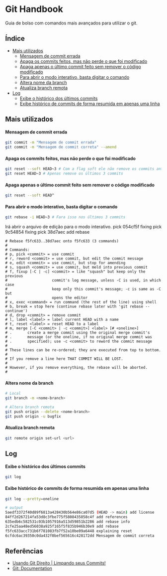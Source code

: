 # Git Handbook

Guia de bolso com comandos mais avançados para utilizar o git.

## Índice

- [Mais utilizados](#mais-utilizados)
  - [Mensagem de commit errada](#mensagem-de-commit-errada)
  - [Apaga os commits feitos, mas não perde o que foi modificado](#apaga-os-commits-feitos-mas-não-perde-o-que-foi-modificado)
  - [Apaga apenas o último commit feito sem remover o código modificado](#apaga-apenas-o-último-commit-feito-sem-remover-o-código-modificado)
  - [Para abrir o modo interativo, basta digitar o comando](#para-abrir-o-modo-interativo-basta-digitar-o-comando)
  - [Altera nome da branch](#altera-nome-da-branch)
  - [Atualiza branch remota](#atualiza-branch-remota)
- [Log](#log)
  - [Exibe o histórico dos últimos commits](#exibe-o-histórico-dos-últimos-commits)
  - [Exibe histórico de commits de forma resumida em apenas uma linha](#exibe-histórico-de-commits-de-forma-resumida-em-apenas-uma-linha)

## Mais utilizados

#### Mensagem de commit errada

``` bash
git commit -m "Mensagem de commit errada"
git commit -m "Mensagem de commit correta" --amend
```

#### Apaga os commits feitos, mas não perde o que foi modificado

``` bash
git reset --soft HEAD~3 # Com a flag soft ele não remove os commits anteriores
git reset HEAD~3 # Apenas remove os últimos 3 commits
```

#### Apaga apenas o último commit feito sem remover o código modificado

``` bash
git reset --soft HEAD^
```

#### Para abrir o modo interativo, basta digitar o comando

``` bash
git rebase -i HEAD~3 # Fara isso nos últimos 3 commits
```

Irá abrir o arquivo de edição para o modo interativo.
    pick 054cf5f fixing
    pick 9c54854 fixing
    pick 38d7aec add rebase

    # Rebase f5fc633..38d7aec onto f5fc633 (3 commands)
    #
    # Commands:
    # p, pick <commit> = use commit
    # r, reword <commit> = use commit, but edit the commit message
    # e, edit <commit> = use commit, but stop for amending
    # s, squash <commit> = use commit, but meld into previous commit
    # f, fixup [-C | -c] <commit> = like "squash" but keep only the previous
    #                    commit's log message, unless -C is used, in which case
    #                    keep only this commit's message; -c is same as -C but
    #                    opens the editor
    # x, exec <command> = run command (the rest of the line) using shell
    # b, break = stop here (continue rebase later with 'git rebase --continue')
    # d, drop <commit> = remove commit
    # l, label <label> = label current HEAD with a name
    # t, reset <label> = reset HEAD to a label
    # m, merge [-C <commit> | -c <commit>] <label> [# <oneline>]
    # .       create a merge commit using the original merge commit's
    # .       message (or the oneline, if no original merge commit was
    # .       specified); use -c <commit> to reword the commit message
    #
    # These lines can be re-ordered; they are executed from top to bottom.
    #
    # If you remove a line here THAT COMMIT WILL BE LOST.
    #
    # However, if you remove everything, the rebase will be aborted.
    #

#### Altera nome da branch

``` bash
# Local
git branch -m <nome-branch>

# Altera branch remota
git push origin --delete <nome-branch>
git push origin -u bugfix
```

#### Atualiza branch remota

``` bash
git remote origin set-url <url>
```

## Log

#### Exibe o histórico dos últimos commits

``` bash
git log
```

#### Exibe histórico de commits de forma resumida em apenas uma linha

``` bash
git log --pretty=oneline

# output
5aedf3372f40d89f6813a428430b564e86ca07d5 (HEAD -> main) add license
84ff2d267214fa53d8c3fbe775f5808435858c4f add references
635edb6c582531c03b1057916a513d59851b2286 add rebase info
2cfe25aa48ed56038a925f165f5f835b946b30e9 add rebase
f5fc633acc731b6f781083fb7f52a10be09a6448 explaining reset
6cfdc6ac39350c0da432f0bef565616c428172dd Mensagem de commit correta
```

## Referências

- [Usando Git Direito | Limpando seus Commits!](https://youtu.be/6OokP-NE49k)
- [Git: Documentation](https://git-scm.com/docs)
